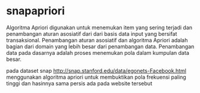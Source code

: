 # snapapriori

Algoritma Apriori digunakan untuk menemukan item yang sering terjadi dan penambangan aturan asosiatif dari dari basis data input yang bersifat transaksional. Penambangan aturan asosiatif dan algoritma Apriori adalah bagian dari domain yang lebih besar dari penambangan data. Penambangan data pada dasarnya adalah proses menemukan pola dalam kumpulan data besar. 

pada dataset snap http://snap.stanford.edu/data/egonets-Facebook.html menggunakan algoritma apriori untuk membuktikan pola frekuensi paling tinggi dan hasinnya sama persis ada pada website tersebut 

